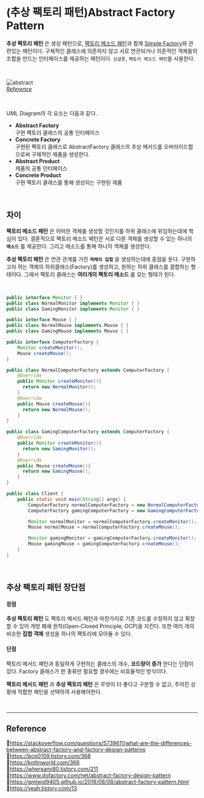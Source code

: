# (추상 팩토리 패턴)Abstract Factory Pattern

**추상 팩토리 패턴** 은 생성 패턴으로, [팩토리 메소드 패턴](https://github.com/da-in/tech-interview-study/blob/main/Design%20Pattern/Factory%20Method%20Pattern.md)과 함께 [Simple Factory](https://github.com/da-in/tech-interview-study/blob/main/Design%20Pattern/Factory%20Method%20Pattern.md)와 관련있는 패턴이다. 구체적인 클래스에 의존하지 않고 서로 연관되거나 의존적인 객체들의 조합을 만드는 인터페이스를 제공하는 패턴이다. `싱글톤`, `팩토리 메소드 패턴`을 사용한다.

<br/>

![abstract](https://user-images.githubusercontent.com/66757141/211338561-e3b4a4c8-5126-4561-bc88-ff4d1962afa0.png)<br/>
_[Reference](https://www.dofactory.com/net/abstract-factory-design-pattern)_

<br/>

UML Diagram의 각 요소는 다음과 같다.

- **Abstract Factory**  
  구현 팩토리 클래스의 공통 인터페이스
- **Concrete Factory**  
  구현된 팩토리 클래스로 AbstractFactory 클래스의 추상 메서드를 오버라이드함으로써 구체적인 제품을 생성한다.
- **Abstract Product**  
  제품의 공통 인터페이스
- **Concrete Product**  
  구현 팩토리 클래스를 통해 생성되는 구현된 제품

<br/>

## 차이

**팩토리 메소드 패턴** 은 어떠한 객체를 생성할 것인지를 하위 클래스에 위임하는데에 핵심이 있다. 결론적으로 팩토리 메소드 패턴은 서로 다른 객체를 생성할 수 있는 하나의 **`메소드`** 를 제공한다. 그리고 메소드를 통해 하나의 객체를 생성한다.

**추상 팩토리 패턴** 은 연관 관계를 가진 **`객체의 집합`** 을 생성하는데에 중점을 둔다. 구현하고자 하는 객체의 하위클래스(Factory)를 생성하고, 원하는 하위 클래스를 결합하는 형태이다. 그래서 팩토리 클래스는 **여러개의 팩토리 메소드** 를 갖는 형태가 된다.

<br/>

```java
public interface Monitor { }
public class NormalMonitor implements Monitor { }
public class GamingMonitor implements Monitor { }

public interface Mouse { }
public class NormalMouse implements Mouse { }
public class GamingMouse implements Mouse { }
```

```java
public interface ComputerFactory {
    Monitor createMonitor();
    Mouse createMouse();
}

public class NormalComputerFactory extends ComputerFactory {
    @Override
    public Monitor createMonitor(){
      return new NormalMonitor();
    }
    @Override
    public Mouse createMouse(){
      return new NormalMouse();
    }
}

public class GamingComputerFactory extends ComputerFactory {
    @Override
    public Monitor createMonitor(){
      return new GamingMonitor();
    }
    @Override
    public Mouse createMouse(){
      return new GamingMouse();
    }
}
```

```java
public class Client {
    public static void main(String[] args) {
        ComputerFactory normalComputerFactory = new NormalComputerFactory();
        ComputerFactory gamingComputerFactory = new GamingComputerFactory();

        Monitor normalMonitor = normalComputerFactory.createMonitor();
        Mouse normalMouse = normalComputerFactory.createMouse();

        Monitor gamingMonitor = gamingComputerFactory.createMonitor();
        Mouse gamingMouse = gamingComputerFactory.createMouse();
    }
}
```

<br/>

## 추상 팩토리 패턴 장단점

#### 장점

**추상 팩토리 패턴** 도 팩토리 메서드 패턴과 마찬가지로 기존 코드를 수정하지 않고 확장할 수 있어 개방 폐쇄 원칙(Open-Closed Principle, OCP)을 지킨다. 또한 여러 개의 비슷한 **집합 객체** 생성을 하나의 팩토리에 모아둘 수 있다.

#### 단점

팩토리 메서드 패턴과 동일하게 구현하는 클래스의 개수, **코드량이 증가** 한다는 단점이 있다. Factory 클래스가 한 종류만 필요할 경우에는 비효율적인 방식이다.

**팩토리 메서드 패턴** 과 **추상 팩토리 패턴** 은 무엇이 더 좋다고 구분할 수 없고, 주어진 상황에 적합한 패턴을 선택하여 사용해야한다.

<br/>

---

## Reference

📄https://stackoverflow.com/questions/5739611/what-are-the-differences-between-abstract-factory-and-factory-design-patterns  
📄https://bcp0109.tistory.com/368  
📄https://kotlinworld.com/366  
📄https://whereami80.tistory.com/211  
📄https://www.dofactory.com/net/abstract-factory-design-pattern  
📄https://gmlwjd9405.github.io/2018/08/08/abstract-factory-pattern.html  
📄https://yeah.tistory.com/13
